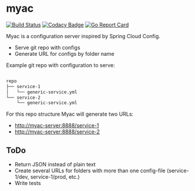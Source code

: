 # myac

[![Build Status](https://travis-ci.org/ignatev/myac.svg?branch=master)](https://travis-ci.org/ignatev/myac)
[![Codacy Badge](https://api.codacy.com/project/badge/Grade/ac02cfb27fb04d6a84e0ccbceb232f53)](https://www.codacy.com/project/iskander.ignatev/myac/dashboard?utm_source=github.com&amp;utm_medium=referral&amp;utm_content=ignatev/myac&amp;utm_campaign=Badge_Grade_Dashboard)
[![Go Report Card](https://goreportcard.com/badge/github.com/ignatev/myac)](https://goreportcard.com/report/github.com/ignatev/myac)

Myac is a configuration server inspired by Spring Cloud Config.

* Serve git repo with configs
* Generate URL for configs by folder name

Example git repo with configuration to serve:

```bash

repo
├── service-1
│   └── generic-service.yml
└── service-2
    └── generic-service.yml

```

For this repo structure Myac will generate two URLs:

* <http://myac-server:8888/service-1>
* <http://myac-server:8888/service-2>

## ToDo

* Return JSON instead of plain text
* Create several URLs for folders with more than one config-file (service-1/dev, service-1/prod, etc.)
* Write tests
